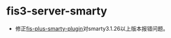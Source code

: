 # fis3-server-smarty
- 修正[fis-plus-smarty-plugin](https://github.com/fex-team/fis-plus-smarty-plugin)对smarty3.1.26以上版本报错问题。